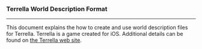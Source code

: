 ### Terrella World Description Format

---

This document explains the how to create and use world description files for Terrella. Terrella is a game created for iOS. Additional details can be found on [the Terrella web site](http://www.quietspark.com/terrella/). 